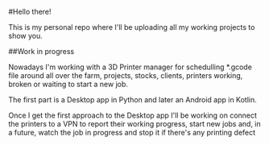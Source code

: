 #Hello there!

This is my personal repo where I'll be uploading all my working projects to show you.

##Work in progress

Nowadays I'm working with a 3D Printer manager for schedulling *.gcode file around all over the farm,
projects, stocks, clients, printers working, broken or waiting to start a new job. 

The first part is a Desktop app in Python and later an Android app in Kotlin.

Once I get the first approach to the Desktop app I'll be working on connect the printers to a VPN to 
report their working progress, start new jobs and, in a future, watch the job in progress and stop it
if there's any printing defect
